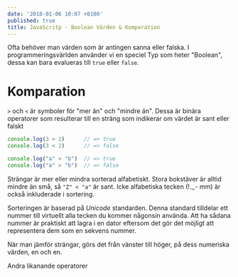 ```yaml
---
date: '2018-01-06 10:07 +0100'
published: true
title: JavaScritp - Boolean Värden & Komperation
---
```

Ofta behöver man värden som är antingen sanna eller falska. I programmeringsvärlden använder vi en speciel Typ som heter "Boolean", dessa kan bara evalueras till `true` eller `false`.

# Komparation

`>` och `<` är symboler för "mer än" och "mindre än". Dessa är binära operatorer som resulterar till en sträng som indikerar om värdet är sant eller falskt

```js
console.log(3 > 2)      // => true
console.log(3 < 2)      // => false

console.log("a" < "b")  // => true
console.log("a" > "b")  // => false
```

Strängar är mer eller mindra sorterad alfabetiskt. Stora bokstäver är alltid mindre än små, så  `"Z" < "a"` är sant. Icke alfabetiska tecken (!.,,- mm) är också inkluderade i sortering.

Sorteringen är baserad på *Unicode* standarden. Denna standard tilldelar ett nummer till virtuellt alla tecken du kommer någonsin använda. Att ha sådana nummer är praktiskt att lagra i en dator eftersom det gör det möjligt att representera dem som en sekvens nummer. 

När man jämför strängar, görs det från vänster till höger, på dess numeriska värden, en och en. 

Andra likanande operatorer
